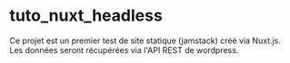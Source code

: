 # tuto_nuxt_headless
Ce projet est un premier test de site statique (jamstack) créé via Nuxt.js. Les données seront récupérées via l'API REST de wordpress. 
